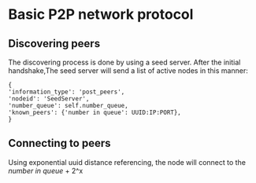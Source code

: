 # Basic P2P network protocol
## Discovering peers

The discovering process is done by using a seed server.
After the initial handshake,The seed server will send a list of active nodes in this manner:
    
    {
    'information_type': 'post_peers',
    'nodeid': 'SeedServer',
    'number_queue': self.number_queue,
    'known_peers': {'number in queue': UUID:IP:PORT},
    }

## Connecting to peers
Using exponential uuid distance referencing, the node will connect to the 
_number in queue_ + 2^x